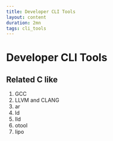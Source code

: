 ```yaml
---
title: Developer CLI Tools
layout: content
duration: 2mn
tags: cli_tools
---
```


# Developer CLI Tools

## Related C like

1. GCC
2. LLVM and CLANG
3. ar
4. ld
5. lld
6. otool
7. lipo